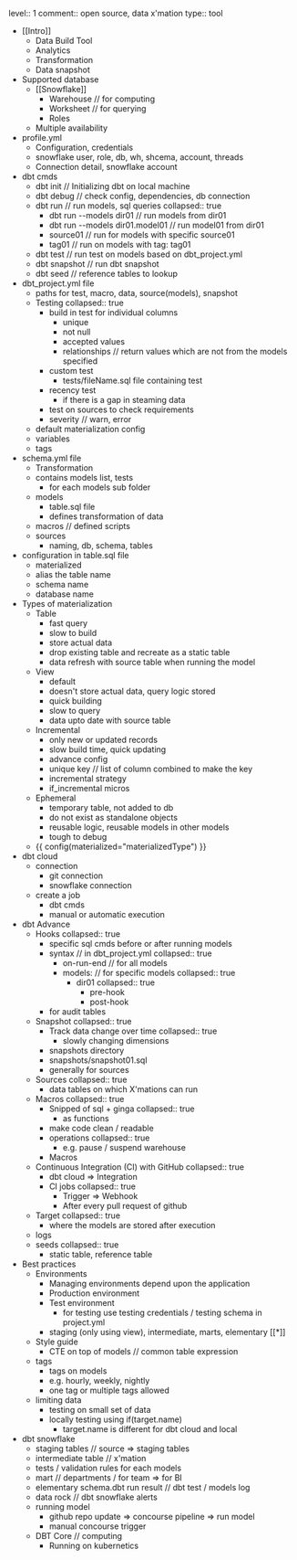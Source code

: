 level:: 1
comment:: open source, data x'mation
type:: tool

- [[Intro]]
	- Data Build Tool
	- Analytics
	- Transformation
	- Data snapshot
- Supported database
	- [[Snowflake]]
		- Warehouse // for computing
		- Worksheet // for querying
		- Roles
	- Multiple availability
- profile.yml
	- Configuration, credentials
	- snowflake user, role, db, wh, shcema, account, threads
	- Connection detail, snowflake account
- dbt cmds
	- dbt init // Initializing dbt on local machine
	- dbt debug // check config, dependencies, db connection
	- dbt run // run models, sql queries
	  collapsed:: true
		- dbt run --models dir01 // run models from dir01
		- dbt run --models dir01.model01 // run model01 from dir01
		- source01 // run for models with specific source01
		- tag01 // run on models with tag: tag01
	- dbt test // run test on models based on dbt_project.yml
	- dbt snapshot // run dbt snapshot
	- dbt seed // reference tables to lookup
- dbt_project.yml file
	- paths for test, macro, data, source(models), snapshot
	- Testing
	  collapsed:: true
		- build in test for individual columns
			- unique
			- not null
			- accepted values
			- relationships // return values which are not from the models specified
		- custom test
			- tests/fileName.sql file containing test
		- recency test
			- if there is a gap in steaming data
		- test on sources to check requirements
		- severity // warn, error
	- default materialization config
	- variables
	- tags
- schema.yml file
	- Transformation
	- contains models list, tests
		- for each models sub folder
	- models
		- table.sql file
		- defines transformation of data
	- macros // defined scripts
	- sources
		- naming, db, schema, tables
- configuration in table.sql file
	- materialized
	- alias the table name
	- schema name
	- database name
- Types of materialization
	- Table
		- fast query
		- slow to build
		- store actual data
		- drop existing table and recreate as a static table
		- data refresh with source table when running the model
	- View
		- default
		- doesn't store actual data, query logic stored
		- quick building
		- slow to query
		- data upto date with source table
	- Incremental
		- only new or updated records
		- slow build time, quick updating
		- advance config
		- unique key // list of column combined to make the key
		- incremental strategy
		- if_incremental micros
	- Ephemeral
		- temporary table, not added to db
		- do not exist as standalone objects
		- reusable logic, reusable models in other models
		- tough to debug
	- {{ config(materialized="materializedType") }}
- dbt cloud
	- connection
		- git connection
		- snowflake connection
	- create a job
		- dbt cmds
		- manual or automatic execution
- dbt Advance
	- Hooks
	  collapsed:: true
		- specific sql cmds before or after running models
		- syntax // in dbt_project.yml
		  collapsed:: true
			- on-run-end // for all models
			- models:   // for specific models
			  collapsed:: true
				- dir01
				  collapsed:: true
					- pre-hook
					- post-hook
		- for audit tables
	- Snapshot
	  collapsed:: true
		- Track data change over time
		  collapsed:: true
			- slowly changing dimensions
		- snapshots directory
		- snapshots/snapshot01.sql
		- generally for sources
	- Sources
	  collapsed:: true
		- data tables on which X'mations can run
	- Macros
	  collapsed:: true
		- Snipped of sql + ginga
		  collapsed:: true
			- as functions
		- make code clean / readable
		- operations
		  collapsed:: true
			- e.g. pause / suspend warehouse
		- Macros
	- Continuous Integration (CI) with GitHub
	  collapsed:: true
		- dbt cloud => Integration
		- CI jobs
		  collapsed:: true
			- Trigger => Webhook
			- After every pull request of github
	- Target
	  collapsed:: true
		- where the models are stored after execution
	- logs
	- seeds
	  collapsed:: true
		- static table, reference table
- Best practices
	- Environments
		- Managing environments depend upon the application
		- Production environment
		- Test environment
			- for testing use testing credentials / testing schema in project.yml
		- staging (only using view), intermediate, marts, elementary [[*]]
	- Style guide
		- CTE on top of models // common table expression
	- tags
		- tags on models
		- e.g. hourly, weekly, nightly
		- one tag or multiple tags allowed
	- limiting data
		- testing on small set of data
		- locally testing using if(target.name)
			- target.name is different for dbt cloud and local
- dbt snowflake
	- staging tables // source => staging tables
	- intermediate table // x'mation
	- tests / validation rules for each models
	- mart // departments / for team => for BI
	- elementary schema.dbt run result // dbt test / models log
	- data rock // dbt snowflake alerts
	- running model
		- github repo update => concourse pipeline => run model
		- manual concourse trigger
	- DBT Core // computing
		- Running on kubernetics